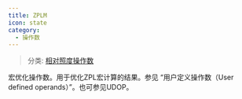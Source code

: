 ```yaml
---
title: ZPLM
icon: state
category:
  - 操作数
---
```


> 分类: [相对照度操作数](/hb/operands/131/888/  "Zemax 操作数 相对照度操作数")

宏优化操作数。用于优化ZPL宏计算的结果。参见 “用户定义操作数（User defined operands）”。也可参见UDOP。